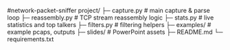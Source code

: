 #network-packet-sniffer
project/
├─ capture.py            # main capture & parse loop
├─ reassembly.py         # TCP stream reassembly logic
├─ stats.py              # live statistics and top talkers
├─ filters.py            # filtering helpers
├─ examples/             # example pcaps, outputs
├─ slides/               # PowerPoint assets
├─ README.md
└─ requirements.txt
 
